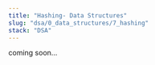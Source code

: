 ```yaml
---
title: "Hashing- Data Structures"
slug: "dsa/0_data_structures/7_hashing"
stack: "DSA"
---
```


coming soon...